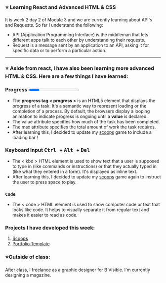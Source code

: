 ### ⭐ Learning React and Advanced HTML & CSS

It is week 2 day 2 of Module 3 and we are currently learning about API's and Requests. So far I understand the following:

- API (Application Programming Interface) is the middleman that lets different apps talk to each other by understanding their requests.
- Request is a message sent by an application to an API, asking it for specific data or to perform a particular action.

--- 

### ⭐ Aside from react, I have also been learning more advanced HTML & CSS. Here are a few things I have learned:

### Progress <progress>

- The **progress tag < progress >** is an HTML5 element that displays the progress of a task. It's a semantic way to represent loading or the completion of a process. By default, the browsers display a looping animation to indicate progress is ongoing until a **value** is declared. 
- The value attribute specifies how much of the task has been completed.
- The max attribute specifies the total amount of work the task requires.
- After learning this, I decided to update my [scoops](https://cloverdeveloped.github.io/scoops/) game to include a loading bar !

### Keyboard Input <kbd> Ctrl </kbd> + <kbd> Alt </kbd> + <kbd> Del </kbd>

- The < kbd > HTML element is used to show text that a user is supposed to type in (like commands or instructions) or that they actually typed in (like what they entered in a form). It's displayed as inline text.
- After learning this, I decided to update my [scoops](https://cloverdeveloped.github.io/scoops/) game again to instruct the user to press space to play.

### <code>Code</code>

- The < code > HTML element is used to show computer code or text that looks like code. It helps to visually separate it from regular text and makes it easier to read as code.


### Projects I have developed this week:
1. [Scoops](https://cloverdeveloped.github.io/scoops/)
2. [Portfolio Template](https://cloverdeveloped.github.io/cloverdev/)

### ⭐Outside of class:
After class, I freelance as a graphic designer for B Visible. I'm currently designing a magazine. 

